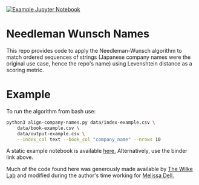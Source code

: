 [![Example Jupyter
Notebook](https://mybinder.org/badge_logo.svg)](https://mybinder.org/v2/gh/EdJeeOnGitHub/NeedlemanWunschNames/master?filepath=example.ipynb)

# Needleman Wunsch Names
This repo provides code to apply the Needleman-Wunsch algorithm to match ordered sequences of strings (Japanese company names were the original use case, hence the repo's name) using Levenshtein distance as a scoring metric.

# Example
To run the algorithm from bash use:

```bash 
python3 align-company-names.py data/index-example.csv \
	data/book-example.csv \
	data/output-example.csv \
	--index_col text --book_col "company_name" --nrows 10
```


A static example notebook is available [here.](example.ipynb) Alternatively, use the binder link above.

Much of the code found here was generously made available by [The Wilke Lab](https://wilkelab.org/) and modified during the author's time working for [Melissa Dell.](https://scholar.harvard.edu/dell)
